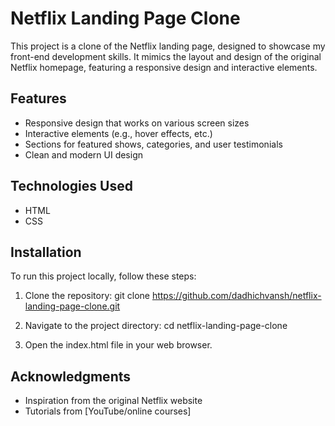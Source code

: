 # Netflix Landing Page Clone

This project is a clone of the Netflix landing page, designed to showcase my front-end development skills. It mimics the layout and design of the original Netflix homepage, featuring a responsive design and interactive elements.

## Features
- Responsive design that works on various screen sizes
- Interactive elements (e.g., hover effects, etc.)
- Sections for featured shows, categories, and user testimonials
- Clean and modern UI design

## Technologies Used
- HTML
- CSS

## Installation
To run this project locally, follow these steps:

1. Clone the repository:
   git clone https://github.com/dadhichvansh/netflix-landing-page-clone.git

2. Navigate to the project directory:
   cd netflix-landing-page-clone

3. Open the index.html file in your web browser.

## Acknowledgments
- Inspiration from the original Netflix website
- Tutorials from [YouTube/online courses]
